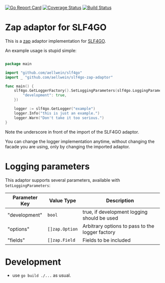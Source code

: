 [![Go Report Card](https://goreportcard.com/badge/github.com/aellwein/slf4go-zap-adaptor)](https://goreportcard.com/report/github.com/aellwein/slf4go-zap-adaptor)
[![Coverage Status](https://img.shields.io/coveralls/github/aellwein/slf4go-zap-adaptor/master.svg)](https://coveralls.io/github/aellwein/slf4go-zap-adaptor?branch=master)
[![Build Status](https://img.shields.io/travis/aellwein/slf4go-native-adaptor/master.svg)](https://travis-ci.org/aellwein/slf4go-native-adaptor) 



# Zap adaptor for SLF4GO

This is a [zap](https://github.com/uber-go/zap) adaptor implementation for [SLF4GO](https://github.com/aellwein/slf4go).

An example usage is stupid simple:

```go

package main

import "github.com/aellwein/slf4go"
import _ "github.com/aellwein/slf4go-zap-adaptor"

func main() {
	slf4go.GetLoggerFactory().SetLoggingParameters(slf4go.LoggingParameters{
		"development": true,
	})

	logger := slf4go.GetLogger("example")
	logger.Info("this is just an example.")
	logger.Warn("Don't take it too serious.")
}

```
Note the underscore in front of the import of the SLF4GO adaptor.

You can change the logger implementation anytime, without changing the facade you are using, only by changing 
the imported adaptor.

# Logging parameters

This adaptor supports several parameters, available with ``SetLoggingParameters``:


 Parameter Key     | Value Type                        | Description
-------------------|-----------------------------------|----------------------------------
 "development"     | ``bool``                          | true, if development logging should be used 
 "options"         | ``[]zap.Option``                  | Arbitrary options to pass to the logger factory
 "fields"          | ``[]zap.Field``                   | Fields to be included 

# Development

* use ``go build ./...`` as usual.